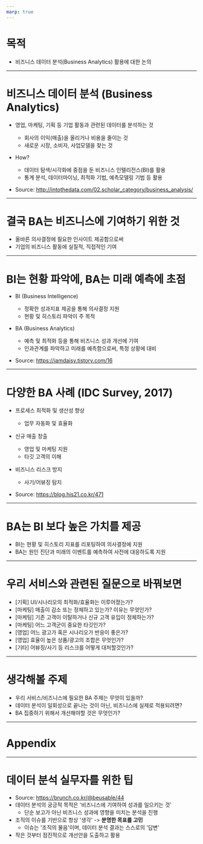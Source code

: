 ```yaml
---
marp: true
---
```


# 목적

- 비즈니스 데이터 분석(Business Analytics) 활용에 대한 논의

---

# 비즈니스 데이터 분석 (Business Analytics)

- 영업, 마케팅, 기획 등 기업 활동과 관련된 데이터를 분석하는 것
  - 회사의 이익(매출)을 올리거나 비용을 줄이는 것
  - 새로운 시장, 소비자, 사업모델을 찾는 것

- How?
  - 데이터 탐색/시각화에 중점을 둔 비즈니스 인텔리전스(BI)를 활용
  - 통계 분석, 데이터마이닝, 최적화 기법, 예측모델링 기법 등 활용

- Source: http://intothedata.com/02.scholar_category/business_analysis/

--- 

# 결국 BA는 비즈니스에 기여하기 위한 것

- 올바른 의사결정에 필요한 인사이트 제공함으로써
- 기업의 비즈니스 활동에 실질적, 직접적인 기여
  
---

# BI는 현황 파악에, BA는 미래 예측에 초점

- BI (Business Intelligence)
  - 정확한 성과지표 제공을 통해 의사결정 지원
  - 현황 및 히스토리 파악이 주 목적

- BA (Business Analytics)
  - 예측 및 최적화 등을 통해 비즈니스 성과 개선에 기여
  - 인과관계를 파악하고 미래를 예측함으로써, 특정 상황에 대비
- Source: https://iamdaisy.tistory.com/16

---

# 다양한 BA 사례 (IDC Survey, 2017)

- 프로세스 최적화 및 생산성 향상 
  - 업무 자동화 및 효율화

- 신규 매출 창출
  - 영업 및 마케팅 지원
  - 타깃 고객의 이해 

- 비즈니스 리스크 방지
  - 사기/어뷰징 탐지
- Source: https://blog.his21.co.kr/471



---


# BA는 BI 보다 높은 가치를 제공

- BI는 현황 및 히스토리 지표를 리포팅하여 의사결정에 지원
- BA는 원인 진단과 미래의 이벤트를 예측하여 사전에 대응하도록 지원

---

# 우리 서비스와 관련된 질문으로 바꿔보면

- [기획] UI/시나리오의 최적화/효율화는 이루어졌는가?
- [마케팅] 매출이 감소 또는 정체하고 있는가? 이유는 무엇인가?
- [마케팅] 기존 고객이 이탈하거나 신규 고객 유입이 정체하는가?
- [마케팅] 어느 고객군이 중요한 타깃인가?
- [영업] 어느 광고가 혹은 시나리오가 반응이 좋은가?
- [영업] 효율이 높은 상품/광고의 조합은 무엇인가?
- [기타] 어뷰징/사기 등 리스크를 어떻게 대처할것인가?

---

# 생각해볼 주제

- 우리 서비스/비즈니스에 필요한 BA 주제는 무엇이 있을까?
- 데이터 분석이 일회성으로 끝나는 것이 아닌, 비즈니스에 실제로 적용되려면?
- BA 집중하기 위해서 개선해야할 것은 무엇인가?

---

# Appendix

---

# 데이터 분석 실무자를 위한 팁

- Source: https://brunch.co.kr/@beusable/44
- 데이터 분석의 궁긍적 목적은 '비즈니스에 기여하여 성과를 일으키는 것'
  - 단순 보고가 아닌 비즈니스 성과에 영향을 미치는 분석을 진행
- 조직의 이슈를 기반으로 항상 '생각'  -> **분명한 목표를 고민**
  - 이슈는 '조직의 물음'이며, 데이터 분석 결과는 스스로의 '답변'
- 작은 것부터 점진적으로 개선안을 도출하고 활용  


